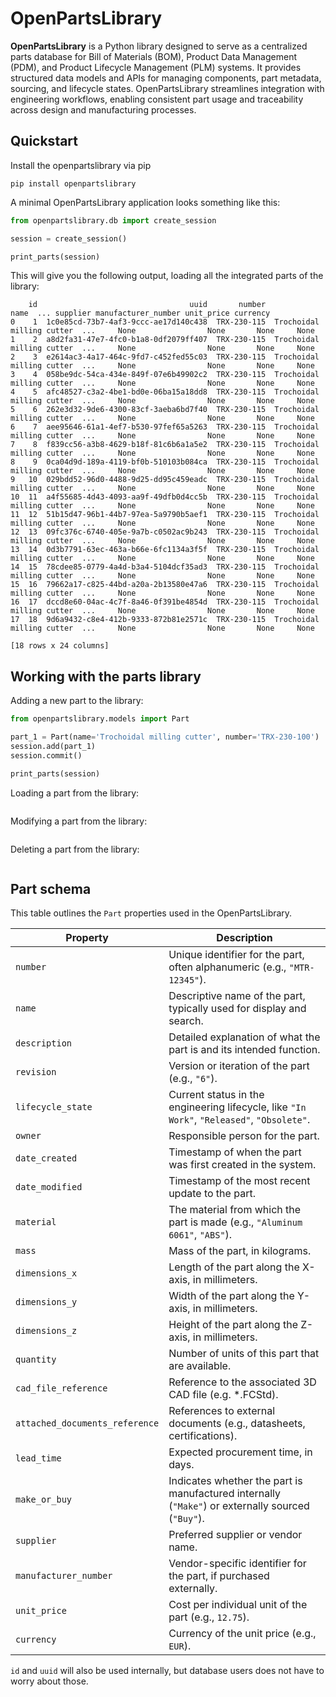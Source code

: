 # OpenPartsLibrary
**OpenPartsLibrary** is a Python library designed to serve as a centralized parts database for Bill of Materials (BOM), Product Data Management (PDM), and Product Lifecycle Management (PLM) systems. It provides structured data models and APIs for managing components, part metadata, sourcing, and lifecycle states. OpenPartsLibrary streamlines integration with engineering workflows, enabling consistent part usage and traceability across design and manufacturing processes.

## Quickstart

Install the openpartslibrary via pip
```console
pip install openpartslibrary
```

A minimal OpenPartsLibrary application looks something like this:
```python 
from openpartslibrary.db import create_session

session = create_session()

print_parts(session)
```

This will give you the following output, loading all the integrated parts of the library:
```console
    id                                  uuid       number                       name  ... supplier manufacturer_number unit_price currency
0    1  1c0e85cd-73b7-4af3-9ccc-ae17d140c438  TRX-230-115  Trochoidal milling cutter  ...     None                None       None     None
1    2  a8d2fa31-47e7-4fc0-b1a8-0df2079ff407  TRX-230-115  Trochoidal milling cutter  ...     None                None       None     None
2    3  e2614ac3-4a17-464c-9fd7-c452fed55c03  TRX-230-115  Trochoidal milling cutter  ...     None                None       None     None
3    4  058be9dc-54ca-434e-849f-07e6b49902c2  TRX-230-115  Trochoidal milling cutter  ...     None                None       None     None
4    5  afc48527-c3a2-4be1-bd0e-06ba15a18dd8  TRX-230-115  Trochoidal milling cutter  ...     None                None       None     None
5    6  262e3d32-9de6-4300-83cf-3aeba6bd7f40  TRX-230-115  Trochoidal milling cutter  ...     None                None       None     None
6    7  aee95646-61a1-4ef7-b530-97fef65a5263  TRX-230-115  Trochoidal milling cutter  ...     None                None       None     None
7    8  f839cc56-a3b8-4629-b18f-81c6b6a1a5e2  TRX-230-115  Trochoidal milling cutter  ...     None                None       None     None
8    9  0ca04d9d-189a-4119-bf0b-510103b084ca  TRX-230-115  Trochoidal milling cutter  ...     None                None       None     None
9   10  029bdd52-96d0-4488-9d25-dd95c459eadc  TRX-230-115  Trochoidal milling cutter  ...     None                None       None     None
10  11  a4f55685-4d43-4093-aa9f-49dfb0d4cc5b  TRX-230-115  Trochoidal milling cutter  ...     None                None       None     None
11  12  51b15d47-96b1-44b7-97ea-5a9790b5aef1  TRX-230-115  Trochoidal milling cutter  ...     None                None       None     None
12  13  09fc376c-6740-405e-9a7b-c0502ac9b243  TRX-230-115  Trochoidal milling cutter  ...     None                None       None     None
13  14  0d3b7791-63ec-463a-b66e-6fc1134a3f5f  TRX-230-115  Trochoidal milling cutter  ...     None                None       None     None
14  15  78cdee85-0779-4a4d-b3a4-5104dcf35ad3  TRX-230-115  Trochoidal milling cutter  ...     None                None       None     None
15  16  79662a17-c825-44bd-a20a-2b13580e47a6  TRX-230-115  Trochoidal milling cutter  ...     None                None       None     None
16  17  dccd8e60-04ac-4c7f-8a46-0f391be4854d  TRX-230-115  Trochoidal milling cutter  ...     None                None       None     None
17  18  9d6a9432-c8e4-412b-9333-872b81e2571c  TRX-230-115  Trochoidal milling cutter  ...     None                None       None     None

[18 rows x 24 columns]
```

## Working with the parts library

Adding a new part to the library:
```python 
from openpartslibrary.models import Part

part_1 = Part(name='Trochoidal milling cutter', number='TRX-230-100')
session.add(part_1)
session.commit()

print_parts(session)
```

Loading a part from the library:
```python 

```

Modifying a part from the library:
```python 

```

Deleting a part from the library:
```python 

```


## Part schema
This table outlines the `Part` properties used in the OpenPartsLibrary.

| Property | Description |
|----------|-------------|
| `number` | Unique identifier for the part, often alphanumeric (e.g., `"MTR-12345"`). |
| `name` | Descriptive name of the part, typically used for display and search. |
| `description` | Detailed explanation of what the part is and its intended function. |
| `revision` | Version or iteration of the part (e.g., `"6"`). |
| `lifecycle_state` | Current status in the engineering lifecycle, like `"In Work"`, `"Released"`, `"Obsolete"`. |
| `owner` | Responsible person for the part. |
| `date_created` | Timestamp of when the part was first created in the system. |
| `date_modified` | Timestamp of the most recent update to the part. |
| `material` | The material from which the part is made (e.g., `"Aluminum 6061"`, `"ABS"`). |
| `mass` | Mass of the part, in kilograms. |
| `dimensions_x` | Length of the part along the X-axis, in millimeters. |
| `dimensions_y` | Width of the part along the Y-axis, in millimeters. |
| `dimensions_z` | Height of the part along the Z-axis, in millimeters. |
| `quantity` | Number of units of this part that are available. |
| `cad_file_reference` | Reference to the associated 3D CAD file (e.g. *.FCStd). |
| `attached_documents_reference` | References to external documents (e.g., datasheets, certifications). |
| `lead_time` | Expected procurement time, in days. |
| `make_or_buy` | Indicates whether the part is manufactured internally (`"Make"`) or externally sourced (`"Buy"`). |
| `supplier` | Preferred supplier or vendor name. |
| `manufacturer_number` | Vendor-specific identifier for the part, if purchased externally. |
| `unit_price` | Cost per individual unit of the part (e.g., `12.75`). |
| `currency` | Currency of the unit price (e.g., `EUR`). |


`id` and `uuid` will also be used internally, but database users does not have to worry about those.